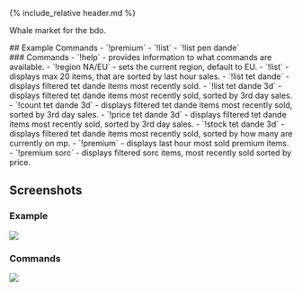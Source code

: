{% include_relative header.md %}

Whale market for the bdo.

<section class='flex col left' >
<section markdown="1">
## Example Commands
- `!premium`
- `!list`
- `!list pen dande`
</section>
</section>

<section class='flex col left' >
<section markdown="1">
### Commands
- `!help` - provides information to what commands are available.
- `!region NA/EU` - sets the current region, default to EU.
- `!list` - displays max 20 items, that are sorted by last hour sales.
- `!list tet dande` - displays filtered tet dande items most recently sold.
- `!list tet dande 3d` - displays filtered tet dande items most recently sold, sorted by 3rd day sales.
- `!count tet dande 3d` - displays filtered tet dande items most recently sold, sorted by 3rd day sales.
- `!price tet dande 3d` - displays filtered tet dande items most recently sold, sorted by 3rd day sales.
- `!stock tet dande 3d` - displays filtered tet dande items most recently sold, sorted by how many are currently on mp.
- `!premium` - displays last hour most sold premium items.
- `!premium sorc` - displays filtered sorc items, most recently sold sorted by price.
</section>
</section>

## Screenshots

<section class='flex col'>
<section markdown="1">

### Example

<img src='https://media.discordapp.net/attachments/223778593711456256/774599007796199424/unknown.png' class="zoom" />

</section>
<section markdown="1">

### Commands

<img src='https://media.discordapp.net/attachments/223778593711456256/774611824884056094/unknown.png' class='zoom'/>

</section>
</section>

